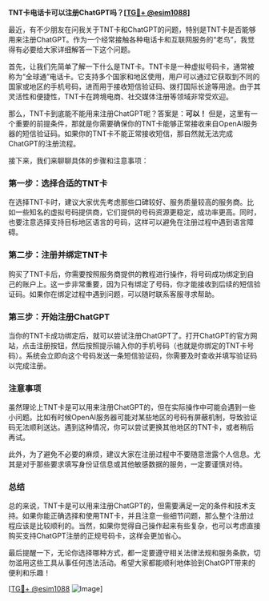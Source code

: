 **TNT卡电话卡可以注册ChatGPT吗？[[TG💪+ @esim1088](https://t.me/s/esim1088)]**

最近，有不少朋友在问我关于TNT卡和ChatGPT的问题，特别是TNT卡是否能够用来注册ChatGPT。作为一个经常接触各种电话卡和互联网服务的“老鸟”，我觉得有必要给大家详细解答一下这个问题。

首先，让我们先简单了解一下什么是TNT卡。TNT卡是一种虚拟号码卡，通常被称为“全球通”电话卡。它支持多个国家和地区使用，用户可以通过它获取到不同的国家或地区的手机号码，进而用于接收短信验证码、拨打国际长途等用途。由于其灵活性和便捷性，TNT卡在跨境电商、社交媒体注册等领域非常受欢迎。

那么，TNT卡到底能不能用来注册ChatGPT呢？答案是：**可以！** 但是，这里有一个重要的前提条件，那就是你需要确保你的TNT卡能够正常接收来自OpenAI服务器的短信验证码。如果你的TNT卡不能正常接收短信，那自然就无法完成ChatGPT的注册流程。

接下来，我们来聊聊具体的步骤和注意事项：

### 第一步：选择合适的TNT卡
在选择TNT卡时，建议大家优先考虑那些口碑较好、服务质量较高的服务商。比如一些知名的虚拟号码提供商，它们提供的号码资源更稳定，成功率更高。同时，也要注意选择支持目标地区语言的号码，这样可以避免在注册过程中遇到语言障碍。

### 第二步：注册并绑定TNT卡
购买了TNT卡后，你需要按照服务商提供的教程进行操作，将号码成功绑定到自己的账户上。这一步非常重要，因为只有绑定了号码，你才能接收到后续的短信验证码。如果你在绑定过程中遇到问题，可以随时联系客服寻求帮助。

### 第三步：开始注册ChatGPT
当你的TNT卡成功绑定后，就可以尝试注册ChatGPT了。打开ChatGPT的官方网站，点击注册按钮，然后按照提示输入你的手机号码（也就是你绑定的TNT卡号码）。系统会立即向这个号码发送一条短信验证码，你需要及时查收并填写验证码以完成注册。

### 注意事项
虽然理论上TNT卡是可以用来注册ChatGPT的，但在实际操作中可能会遇到一些小问题。比如有时候OpenAI服务器可能对某些地区的号码有屏蔽机制，导致验证码无法顺利送达。遇到这种情况，你可以尝试更换其他地区的TNT卡，或者稍后再试。

此外，为了避免不必要的麻烦，建议大家在注册过程中不要随意泄露个人信息。尤其是对于那些要求填写身份证信息或其他敏感数据的服务，一定要谨慎对待。

### 总结
总的来说，TNT卡是可以用来注册ChatGPT的，但需要满足一定的条件和技术支持。如果你能正确选择和使用TNT卡，并且注意一些细节问题，那么整个注册过程应该是比较顺利的。当然，如果你觉得自己操作起来有些复杂，也可以考虑直接购买支持ChatGPT注册的正规号码卡，这样会更加省心。

最后提醒一下，无论你选择哪种方式，都一定要遵守相关法律法规和服务条款，切勿滥用这些工具从事任何违法活动。希望大家都能顺利地体验到ChatGPT带来的便利和乐趣！

[[TG💪+ @esim1088](https://t.me/s/esim1088) ![Image](https://i.postimg.cc/4NQfJmqS/Snipaste-2025-05-13-00-14-12.png)]